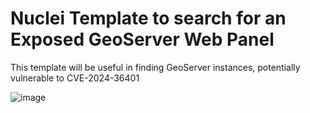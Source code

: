 # Nuclei Template to search for an Exposed GeoServer Web Panel

This template will be useful in finding GeoServer instances, potentially vulnerable to CVE-2024-36401

![image](https://github.com/user-attachments/assets/fe1a5aa1-3036-4c29-b328-5e4e815c7840)
